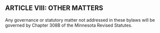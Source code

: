 ## ARTICLE VIII:  OTHER MATTERS

Any governance or statutory matter not addressed in these bylaws will be governed by Chapter 308B of the Minnesota Revised Statutes.